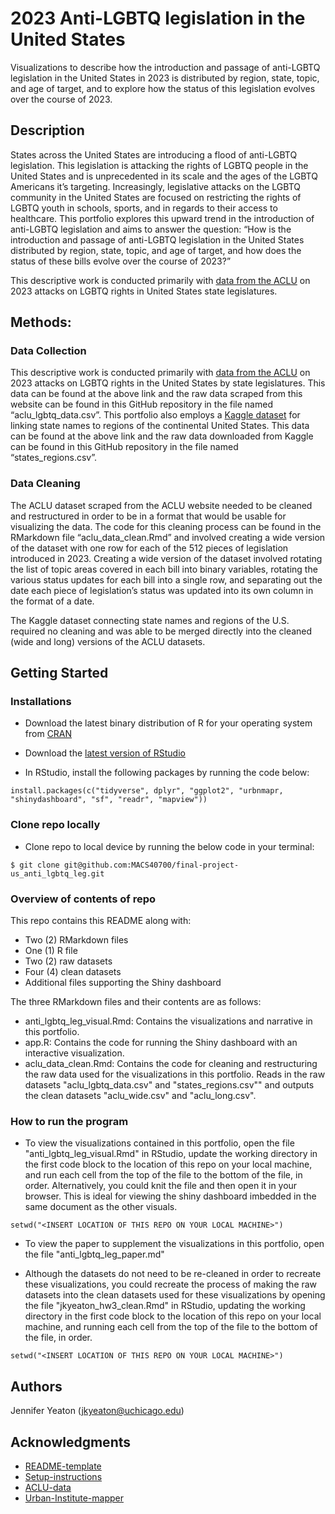 # 2023 Anti-LGBTQ legislation in the United States

Visualizations to describe how the introduction and passage of anti-LGBTQ legislation in the United States in 2023 is distributed by region, state, topic, and age of target, and to explore how the status of this legislation evolves over the course of 2023.

## Description

States across the United States are introducing a flood of anti-LGBTQ legislation. This legislation is attacking the rights of LGBTQ people in the United States and is unprecedented in its scale and the ages of the LGBTQ Americans it’s targeting. Increasingly, legislative attacks on the LGBTQ community in the United States are focused on restricting the rights of LGBTQ youth in schools, sports, and in regards to their access to healthcare. This portfolio explores this upward trend in the introduction of anti-LGBTQ legislation and aims to answer the question: “How is the introduction and passage of anti-LGBTQ legislation in the United States distributed by region, state, topic, and age of target, and how does the status of these bills evolve over the course of 2023?” 

This descriptive work is conducted primarily with [data from the ACLU](https://www.aclu.org/legislative-attacks-on-lgbtq-rights-2023?state=&impact=) on 2023 attacks on LGBTQ rights in United States state legislatures. 

## Methods: 

### Data Collection
This descriptive work is conducted primarily with [data from the ACLU](https://www.aclu.org/legislative-attacks-on-lgbtq-rights-2023?state=&impact=) on 2023 attacks on LGBTQ rights in the United States by state legislatures. This data can be found at the above link and the raw data scraped from this website can be found in this GitHub repository in the file named “aclu_lgbtq_data.csv”. This portfolio also employs a [Kaggle dataset](https://www.kaggle.com/datasets/omer2040/usa-states-to-region?resource=download) for linking state names to regions of the continental United States. This data can be found at the above link and the raw data downloaded from Kaggle can be found in this GitHub repository in the file named “states_regions.csv”.

### Data Cleaning
The ACLU dataset scraped from the ACLU website needed to be cleaned and restructured in order to be in a format that would be usable for visualizing the data. The code for this cleaning process can be found in the RMarkdown file “aclu_data_clean.Rmd” and involved creating a wide version of the dataset with one row for each of the 512 pieces of legislation introduced in 2023. Creating a wide version of the dataset involved rotating the list of topic areas covered in each bill into binary variables, rotating the various status updates for each bill into a single row, and separating out the date each piece of legislation’s status was updated into its own column in the format of a date. 

The Kaggle dataset connecting state names and regions of the U.S. required no cleaning and was able to be merged directly into the cleaned (wide and long) versions of the ACLU datasets.

## Getting Started

### Installations

* Download the latest binary distribution of R for your operating system from [CRAN](https://cran.rstudio.com/)

* Download the [latest version of RStudio](https://www.rstudio.com/products/rstudio/download/)

* In RStudio, install the following packages by running the code below:
```
install.packages(c("tidyverse", dplyr", "ggplot2", "urbnmapr, "shinydashboard", "sf", "readr", "mapview"))
```

### Clone repo locally

* Clone repo to local device by running the below code in your terminal:
```
$ git clone git@github.com:MACS40700/final-project-us_anti_lgbtq_leg.git
```

### Overview of contents of repo

This repo contains this README along with:

* Two (2) RMarkdown files
* One (1) R file
* Two (2) raw datasets
* Four (4) clean datasets
* Additional files supporting the Shiny dashboard

The three RMarkdown files and their contents are as follows:
* anti_lgbtq_leg_visual.Rmd: Contains the visualizations and narrative in this portfolio.
* app.R: Contains the code for running the Shiny dashboard with an interactive visualization. 
* aclu_data_clean.Rmd: Contains the code for cleaning and restructuring the raw data used for the visualizations in this portfolio. Reads in the raw datasets "aclu_lgbtq_data.csv" and "states_regions.csv"" and outputs the clean datasets "aclu_wide.csv" and "aclu_long.csv".



### How to run the program
* To view the visualizations contained in this portfolio, open the file "anti_lgbtq_leg_visual.Rmd" in RStudio, update the working directory in the first code block to the location of this repo on your local machine, and run each cell from the top of the file to the bottom of the file, in order. Alternatively, you could knit the file and then open it in your browser. This is ideal for viewing the shiny dashboard imbedded in the same document as the other visuals. 

```
setwd("<INSERT LOCATION OF THIS REPO ON YOUR LOCAL MACHINE>")
```

* To view the paper to supplement the visualizations in this portfolio, open the file "anti_lgbtq_leg_paper.md"

* Although the datasets do not need to be re-cleaned in order to recreate these visualizations, you could recreate the process of making the raw datasets into the clean datasets used for these visualizations by opening the file "jkyeaton_hw3_clean.Rmd" in RStudio, updating the working directory in the first code block to the location of this repo on your local machine, and running each cell from the top of the file to the bottom of the file, in order.
```
setwd("<INSERT LOCATION OF THIS REPO ON YOUR LOCAL MACHINE>")
```

## Authors

Jennifer Yeaton (jkyeaton@uchicago.edu)


## Acknowledgments

* [README-template](https://gist.github.com/DomPizzie/7a5ff55ffa9081f2de27c315f5018afc)
* [Setup-instructions](https://macs40700.netlify.app/setup/r/r/)
* [ACLU-data](https://www.aclu.org/legislative-attacks-on-lgbtq-rights-2023)
* [Urban-Institute-mapper](https://github.com/UrbanInstitute/urbnmapr)
